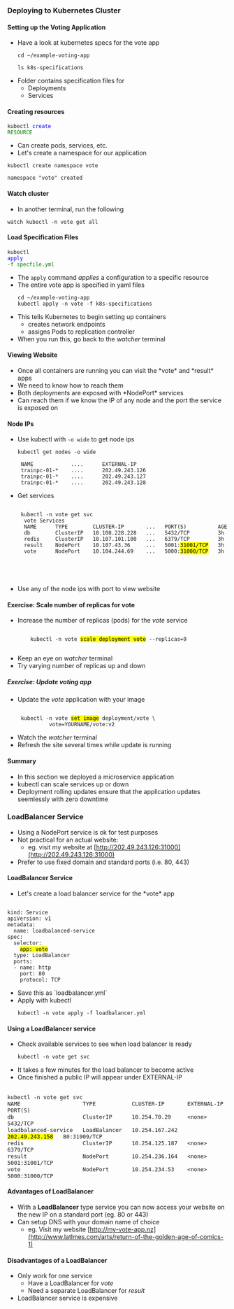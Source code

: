 ### Deploying to Kubernetes Cluster



#### Setting up the Voting Application
* Have a look at kubernetes specs for the vote app
   ```
   cd ~/example-voting-app
   ```
   ```
   ls k8s-specifications
   ```
* Folder contains specification files for 
   + Deployments
   + Services


#### Creating resources
<code>kubectl </code><code style="color:blue;">create </code><code style="color:green;">RESOURCE</code>
* Can create pods, services, etc. <!-- .element: class="fragment" data-fragment-index="0" -->
* Let's create a namespace for our application <!-- .element: class="fragment" data-fragment-index="1" -->

```
kubectl create namespace vote
```
<!-- .element: class="fragment" data-fragment-index="2" -->
```
namespace "vote" created
```
<!-- .element: class="fragment" data-fragment-index="3" -->


#### Watch cluster
* In another terminal, run the following

```
watch kubectl -n vote get all
```



#### Load Specification Files
<code>kubectl </code><code style="color:blue;">apply</code><code style="color:green;"> -f specfile.yml</code>

* The <!-- .element: class="fragment" data-fragment-index="0" -->`apply` command _applies_ a configuration to a specific resource
*  <!-- .element: class="fragment" data-fragment-index="1" -->The entire vote app is specified in yaml files
   ```
   cd ~/example-voting-app
   kubectl apply -n vote -f k8s-specifications
   ```
* <!-- .element: class="fragment" data-fragment-index="2" -->This tells Kubernetes to begin setting up containers
   + creates network endpoints
   + assigns Pods to replication controller
* When you run this, go back to the <!-- .element: class="fragment" data-fragment-index="3" -->_watcher_ terminal



#### Viewing Website
* <!-- .element: class="fragment" data-fragment-index="0" -->Once all containers are running you can visit the *vote* and *result* apps
* <!-- .element: class="fragment" data-fragment-index="1" -->We need to know how to reach them
* <!-- .element: class="fragment" data-fragment-index="2" -->Both deployments are exposed with *NodePort* services
* <!-- .element: class="fragment" data-fragment-index="3" -->Can reach them if we know the IP of any node and the port the service is exposed on



#### Node IPs
* <!-- .element: class="fragment stretch" data-fragment-index="0" -->Use kubectl with <code>-o wide</code> to get node ips
   ```
   kubectl get nodes -o wide
   ```
   ```
    NAME            ....      EXTERNAL-IP      
    trainpc-01-*    ....      202.49.243.126   
    trainpc-01-*    ....      202.49.243.127   
    trainpc-01-*    ....      202.49.243.128   
   ```
* <!-- .element: class="fragment" data-fragment-index="1" -->Get services
   <pre><code data-trim data-noescape>
   kubectl -n vote get svc
	vote Services
	NAME      TYPE        CLUSTER-IP       ...   PORT(S)          AGE
	db        ClusterIP   10.108.228.228   ...   5432/TCP         3h
	redis     ClusterIP   10.107.101.100   ...   6379/TCP         3h
	result    NodePort    10.107.43.36     ...   5001:<mark>31001/TCP</mark>   3h
	vote      NodePort    10.104.244.69    ...   5000:<mark>31000/TCP</mark>   3h
</code></pre> <!-- .element: style="font-size:13pt;" -->
* <!-- .element: class="fragment" data-fragment-index="2" -->Use any of the
  node ips with port to view website



#### Exercise: Scale number of replicas for vote

* Increase the number of replicas (pods) for the _vote_ service
   <pre class="fragment" data-fragment-index="0"><code data-trim data-noescape>
      kubectl -n vote <mark>scale deployment vote</mark> --replicas=9
    </code></pre>
* Keep an eye on <!-- .element: class="fragment" data-fragment-index="1" -->_watcher_ terminal 
* Try varying number of replicas up and down<!-- .element: class="fragment" data-fragment-index="2" -->



##### Exercise:  Update voting app
* Update the _vote_ application with your image
   <pre><code data-trim data-noescape>
   kubectl -n vote <mark>set image</mark> deployment/vote \
            vote=YOURNAME/vote:v2
  </code></pre>
* Watch the _watcher_ terminal
* Refresh the site several times while update is running


#### Summary
* In this section we deployed a microservice application
* kubectl can scale services up or down
* Deployment rolling updates ensure that the application updates seemlessly
  with zero downtime



### LoadBalancer Service
* <!-- .element: class="fragment" data-fragment-index="0" -->Using a NodePort service is ok for test purposes
* <!-- .element: class="fragment" data-fragment-index="1" -->Not practical for an actual website:
  - eg. visit my website at [http://202.49.243.126:31000](http://202.49.243.126:31000)
* <!-- .element: class="fragment" data-fragment-index="2" -->Prefer to use fixed domain and standard ports (i.e. 80, 443)


#### LoadBalancer Service
* <!-- .element: class="fragment" data-fragment-index="0" -->Let's create a load balancer service for the *vote* app
<pre><code data-noescape data-trim>
kind: Service
apiVersion: v1
metadata:
  name: loadbalanced-service
spec:
  selector:
    <mark>app: vote</mark>
  type: LoadBalancer
  ports:
  - name: http
    port: 80
    protocol: TCP
</code></pre>
* <!-- .element: class="fragment" data-fragment-index="1" -->Save this as `loadbalancer.yml`
* <!-- .element: class="fragment" data-fragment-index="2" -->Apply with kubectl
   ```
   kubectl -n vote apply -f loadbalancer.yml
   ```


#### Using a LoadBalancer service
* <!-- .element: class="fragment" data-fragment-index="0" -->Check available services to see when load balancer is ready
   ```
   kubectl -n vote get svc
   ```
* <!-- .element: class="fragment" data-fragment-index="1" -->It takes a few minutes for the load balancer to become active
* <!-- .element: class="fragment" data-fragment-index="2" -->Once finished a public IP will appear under EXTERNAL-IP
<pre style="font-size:11pt;"><code data-noescape data-trim>
kubectl -n vote get svc
NAME                   TYPE           CLUSTER-IP       EXTERNAL-IP      PORT(S)
db                     ClusterIP      10.254.70.29     &lt;none&gt;           5432/TCP
loadbalanced-service   LoadBalancer   10.254.167.242   <mark>202.49.243.158</mark>   80:31909/TCP
redis                  ClusterIP      10.254.125.187   &lt;none&gt;           6379/TCP
result                 NodePort       10.254.236.164   &lt;none&gt;           5001:31001/TCP
vote                   NodePort       10.254.234.53    &lt;none&gt;           5000:31000/TCP
</code></pre>


#### Advantages of LoadBalancer
* With a **LoadBalancer** type service you can now access your website on the
  new IP on a standard port (eg. 80 or 443)
* Can setup DNS with your domain name of choice
  - eg. Visit my website [http://my-vote-app.nz](http://www.latlmes.com/arts/return-of-the-golden-age-of-comics-1)


#### Disadvantages of a LoadBalancer
* Only work for one service
   - Have a LoadBalancer for *vote*
   - Need a separate LoadBalancer for *result* 
* LoadBalancer service is expensive

